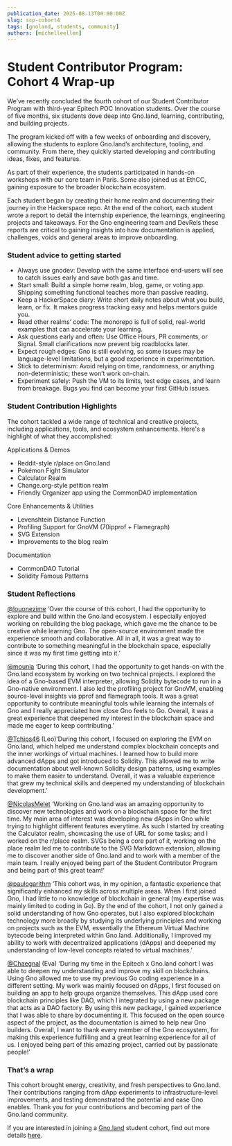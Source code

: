 ```yaml
---
publication_date: 2025-08-13T00:00:00Z
slug: scp-cohort4
tags: [gnoland, students, community]
authors: [michelleellen]
---
```


# Student Contributor Program: Cohort 4 Wrap-up

We’ve recently concluded the fourth cohort of our Student Contributor Program with third-year Epitech POC Innovation students. Over the course of five months, six students dove deep into Gno.land, learning, contributing, and building projects.

The program kicked off with a few weeks of onboarding and discovery, allowing the students to explore Gno.land’s architecture, tooling, and community. From there, they quickly started developing and contributing ideas, fixes, and features.

As part of their experience, the students participated in hands-on workshops with our core team in Paris. Some also joined us at EthCC, gaining exposure to the broader blockchain ecosystem.

Each student began by creating their home realm and documenting their journey in the Hackerspace repo. At the end of the cohort, each student wrote a report to detail the internship experience, the learnings, engineering projects and takeaways. For the Gno engineering team and DevRels these reports are critical to gaining insights into how documentation is applied, challenges, voids and general areas to improve onboarding.

### **Student advice to getting started**

- Always use gnodev: Develop with the same interface end-users will see to catch issues early and save both gas and time.
- Start small: Build a simple home realm, blog, game, or voting app. Shipping something functional teaches more than passive reading.
- Keep a HackerSpace diary: Write short daily notes about what you build, learn, or fix. It makes progress tracking easy and helps mentors guide you.
- Read other realms’ code: The monorepo is full of solid, real-world examples that can accelerate your learning.
- Ask questions early and often: Use Office Hours, PR comments, or Signal. Small clarifications now prevent big roadblocks later.
- Expect rough edges: Gno is still evolving, so some issues may be language-level limitations, but a good experience in experimentation.
- Stick to determinism: Avoid relying on time, randomness, or anything non-deterministic; these won’t work on-chain.
- Experiment safely: Push the VM to its limits, test edge cases, and learn from breakage. Bugs you find can become your first GitHub issues.

### **Student Contribution Highlights**

The cohort tackled a wide range of technical and creative projects, including applications, tools, and ecosystem enhancements. Here's a highlight of what they accomplished:

Applications & Demos

- Reddit-style r/place on Gno.land
- Pokémon Fight Simulator
- Calculator Realm
- Change.org-style petition realm
- Friendly Organizer app using the CommonDAO implementation

Core Enhancements & Utilities

- Levenshtein Distance Function
- Profiling Support for GnoVM (70ipprof + Flamegraph)
- SVG Extension
- Improvements to the blog realm

Documentation

- CommonDAO Tutorial
- Solidity Famous Patterns

### **Student Reflections**

[@louonezime](https://github.com/louonezime) ‘Over the course of this cohort, I had the opportunity to explore and build within the Gno.land ecosystem. I especially enjoyed working on rebuilding the blog package, which gave me the chance to be creative while learning Gno. The open-source environment made the experience smooth and collaborative. All in all, it was a great way to contribute to something meaningful in the blockchain space, especially since it was my first time getting into it.’

[@mounia](https://github.com/moonia) ‘During this cohort, I had the opportunity to get hands-on with the Gno.land ecosystem by working on two technical projects. I explored the idea of a Gno-based EVM interpreter, allowing Solidity bytecode to run in a Gno-native environment. I also led the profiling project for GnoVM, enabling source-level insights via pprof and flamegraph tools. It was a great opportunity to contribute meaningful tools while learning the internals of Gno and I really appreciated how close Gno feels to Go. Overall, it was a great experience that deepened my interest in the blockchain space and made me eager to keep contributing.’

[@Tchips46](https://github.com/Tchips46) (Leo)‘During this cohort, I focused on exploring the EVM on Gno.land, which helped me understand complex blockchain concepts and the inner workings of virtual machines. I learned how to build more advanced dApps and got introduced to Solidity. This allowed me to write documentation about well-known Solidity design patterns, using examples to make them easier to understand. Overall, it was a valuable experience that grew my technical skills and deepened my understanding of blockchain development.’

[@NicolasMelet](https://github.com/NicolasMelet) ‘Working on Gno.land was an amazing opportunity to discover new technologies and work on a blockchain space for the first time. My main area of interest was developing new dApps in Gno while trying to highlight different features everytime. As such I started by creating the Calculator realm, showcasing the use of URL for some tasks; and I worked on the r/place realm. SVGs being a core part of it, working on the place realm led me to contribute to the SVG Markdown extension, allowing me to discover another side of Gno.land and to work with a member of the main team. I really enjoyed being part of the Student Contributor Program and being part of this great team!’

[@paulogarithm](http://paulogarithm/) ‘This cohort was, in my opinion, a fantastic experience that significantly enhanced my skills across multiple areas. When I first joined Gno, I had little to no knowledge of blockchain in general (my expertise was mainly limited to coding in Go). By the end of the cohort, I not only gained a solid understanding of how Gno operates, but I also explored blockchain technology more broadly by studying its underlying principles and working on projects such as the EVM, essentially the Ethereum Virtual Machine bytecode being interpreted within Gno.land. Additionally, I improved my ability to work with decentralized applications (dApps) and deepened my understanding of low-level concepts related to virtual machines.’

[@Chaegnal](https://github.com/Chaegnal) (Eva) ‘During my time in the Epitech x Gno.land cohort I was able to deepen my understanding and improve my skill on blockchains. Using Gno allowed me to use my previous Go coding experience in a different setting. My work was mainly focused on dApps, I first focused on building an app to help groups organize themselves. This dApp used core blockchain principles like DAO, which I integrated by using a new package that acts as a DAO factory. By using this new package, I gained experience that I was able to share by documenting it. This focused on the open source aspect of the project, as the documentation is aimed to help new Gno builders. Overall, I want to thank every member of the Gno ecosystem, for making this experience fulfilling and a great learning experience for all of us. I enjoyed being part of this amazing project, carried out by passionate people!’

### That’s a wrap

This cohort brought energy, creativity, and fresh perspectives to Gno.land. Their contributions ranging from dApp experiments to infrastructure-level improvements, and testing demonstrated the potential and ease Gno enables. Thank you for your contributions and becoming part of the Gno.land community.

If you are interested in joining a [Gno.land](http://Gno.land) student cohort, find out more details [here](https://github.com/gnolang/student-contributors-program).
